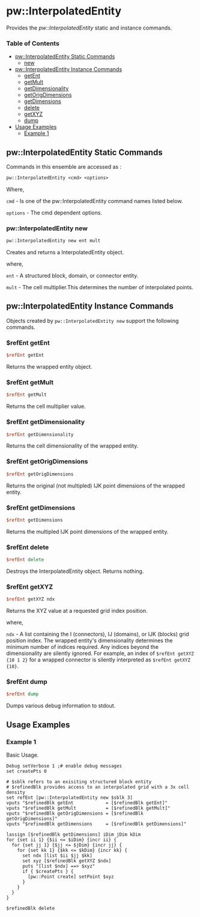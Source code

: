 # pw::InterpolatedEntity

Provides the *pw::InterpolatedEntity* static and instance commands.

### Table of Contents
* [pw::InterpolatedEntity Static Commands](#pwinterpolatedentity-static-commands)
  * [new](#pwinterpolatedentity-new)
* [pw::InterpolatedEntity Instance Commands](#pwinterpolatedentity-instance-commands)
  * [getEnt](#refent-getent)
  * [getMult](#refent-getmult)
  * [getDimensionality](#refent-getdimensionality)
  * [getOrigDimensions](#refent-getorigdimensions)
  * [getDimensions](#refent-getdimensions)
  * [delete](#refent-delete)
  * [getXYZ](#refent-getxyz)
  * [dump](#refent-dump)
* [Usage Examples](#usage-examples)
  * [Example 1](#example-1)

## pw::InterpolatedEntity Static Commands

Commands in this ensemble are accessed as :

```Tcl
pw::InterpolatedEntity <cmd> <options>
```
Where,

`cmd` - Is one of the pw::InterpolatedEntity command names listed below.

`options` - The cmd dependent options.

### pw::InterpolatedEntity new
```Tcl
pw::InterpolatedEntity new ent mult
```
Creates and returns a InterpolatedEntity object.

where,

`ent` - A structured block, domain, or connector entity.

`mult` - The cell multiplier.This determines the number of interpolated points.



## pw::InterpolatedEntity Instance Commands

Objects created by `pw::InterpolatedEntity new` support the following commands.

### $refEnt getEnt
```tcl
$refEnt getEnt
```
Returns the wrapped entity object.

### $refEnt getMult
```tcl
$refEnt getMult
```
Returns the cell multiplier value.

### $refEnt getDimensionality
```tcl
$refEnt getDimensionality
```
Returns the cell dimensionality of the wrapped entity.

### $refEnt getOrigDimensions
```tcl
$refEnt getOrigDimensions
```
Returns the original (not multipled) IJK point dimensions of the wrapped entity.

### $refEnt getDimensions
```tcl
$refEnt getDimensions
```
Returns the multipled IJK point dimensions of the wrapped entity.

### $refEnt delete
```tcl
$refEnt delete
```
Destroys the InterpolatedEntity object. Returns nothing.

### $refEnt getXYZ
```tcl
$refEnt getXYZ ndx
```
Returns the XYZ value at a requested grid index position.

where,

`ndx` - A list containing the I (connectors), IJ (domains), or IJK (blocks) grid position index. The wrapped entity's dimensionality determines the minimum number of indices required. Any indices beyond the dimensionality are silently ignored. For example, an index of `$refEnt getXYZ {10 1 2}` for a wrapped connector is silently interpreted as `$refEnt getXYZ {10}`.

### $refEnt dump
```tcl
$refEnt dump
```
Dumps various debug information to stdout.


## Usage Examples

### Example 1
Basic Usage.
```
Debug setVerbose 1 ;# enable debug messages
set createPts 0

# $sblk refers to an exisiting structured block entity
# $refinedBlk provides access to an interpolated grid with a 3x cell density
set refEnt [pw::InterpolatedEntity new $sblk 3]
vputs "$refinedBlk getEnt            = [$refinedBlk getEnt]"
vputs "$refinedBlk getMult           = [$refinedBlk getMult]"
vputs "$refinedBlk getOrigDimensions = [$refinedBlk getOrigDimensions]"
vputs "$refinedBlk getDimensions     = [$refinedBlk getDimensions]"

lassign [$refinedBlk getDimensions] iDim jDim kDim
for {set ii 1} {$ii <= $iDim} {incr ii} {
  for {set jj 1} {$jj <= $jDim} {incr jj} {
    for {set kk 1} {$kk <= $kDim} {incr kk} {
      set ndx [list $ii $jj $kk]
      set xyz [$refinedBlk getXYZ $ndx]
      puts "[list $ndx] ==> $xyz"
      if { $createPts } {
        [pw::Point create] setPoint $xyz
      }
    }
  }
}

$refinedBlk delete
```
